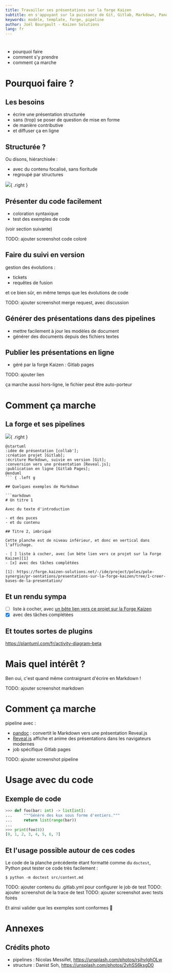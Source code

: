 ```yaml
---
title: Travailler ses présentations sur la forge Kaizen
subtitle: en s'appuyant sur la puissance de Git, Gitlab, Markdown, Pandoc et Reveal.js
keywords: modèle, template, forge, pipeline
author: Joël Bourgault - Kaizen Solutions
lang: fr
---
```


#

- pourquoi faire
- comment s'y prendre
- comment ça marche

# Pourquoi faire ?

## Les besoins

- écrire une présentation structurée
- sans (trop) se poser de question de mise en forme
- de manière contributive
- et diffuser ça en ligne

## Structurée ?

Ou disons, hiérarchisée :

- avec du contenu focalisé, sans fioritude
- regroupé par structures

![](src/structure.jpg){ .right }


## Présenter du code facilement

- coloration syntaxique
- test des exemples de code

(voir section suivante)

TODO: ajouter screenshot code coloré

## Faire du suivi en version

gestion des évolutions :

- tickets
- requêtes de fusion

et ce bien sûr, en même temps que les évolutions de code

TODO: ajouter screenshot merge request, avec discussion

## Générer des présentations dans des pipelines

- mettre facilement à jour les modèles de document
- générer des documents depuis des fichiers textes

## Publier les présentations en ligne

- géré par la forge Kaizen : Gitlab pages

TODO: ajouter lien

ça marche aussi hors-ligne, le fichier peut être auto-porteur




# Comment ça marche

## La forge et ses pipelines

![](src/pipeline.jpg){ .right }

```plantuml
@startuml
:idée de présentation [collab'];
:création projet [Gitlab];
:écriture Markdown, suivie en version [Git];
:conversion vers une présentation [Reveal.js];
:publication en ligne [Gitlab Pages];
@enduml
``` { .left g

## Quelques exemples de Markdown

```markdown
# Un titre 1

Avec du texte d'introduction

- et des puces
- et du contenu

## Titre 2, imbriqué

Cette planche est de niveau inférieur, et donc en vertical dans l'affichage.

- [ ] liste à cocher, avec [un bête lien vers ce projet sur la Forge Kaizen][1]
- [x] avec des tâches complétées

[1]: https://forge.kaizen-solutions.net/-/ide/project/poles/pole-synergie/pr-sentations/presentations-sur-la-forge-kaizen/tree/1-creer-bases-de-la-presentation/
```
## Et un rendu sympa

- [ ] liste à cocher, avec [un bête lien vers ce projet sur la Forge Kaizen][1]
- [x] avec des tâches complétées

[1]: https://forge.kaizen-solutions.net/-/ide/project/poles/pole-synergie/pr-sentations/presentations-sur-la-forge-kaizen/tree/1-creer-bases-de-la-presentation/

## Et toutes sortes de plugins

https://plantuml.com/fr/activity-diagram-beta


# Mais quel intérêt ?

Ben oui, c'est quand même contraignant d'écrire en Markdown !

TODO: ajouter screenshot markdown

# Comment ça marche

pipeline avec :

- [pandoc](https://pandoc.org) : convertit le Markdown vers une présentation Reveal.js
- [Reveal.js](https://reveal.js) affiche et anime des présentations dans les navigateurs modernes
- job spécifique Gitlab pages

TODO: ajouter screenshot pipeline


# Usage avec du code

## Exemple de code

```python
>>> def foo(bar: int) -> list[int]:
...     """Génère des kux sous forme d'entiers."""
...     return list(range(bar))
...
>>> print(foo(8))
[0, 1, 2, 3, 4, 5, 6, 7]

```

## Et l'usage possible autour de ces codes

Le code de la planche précédente étant formatté comme du `doctest`,
Python peut tester ce code très facilement :

```
$ python -m doctest src/content.md
```

TODO: ajouter contenu du .gitlab.yml pour configurer le job de test
TODO: ajouter screenshot de la trace de test
TODO: ajouter screenshot avec tests foirés

Et ainsi valider que les exemples sont conformes 🤩

# Annexes

## Crédits photo

- pipelines : Nicolas Messifet, https://unsplash.com/photos/rsjhvlghOLw
- structure : Danist Soh, https://unsplash.com/photos/2vhSS6ksgD0
